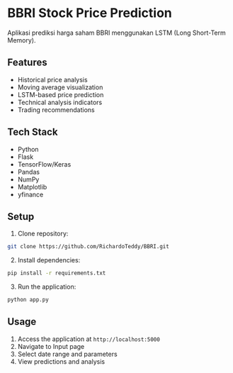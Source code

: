 # BBRI Stock Price Prediction

Aplikasi prediksi harga saham BBRI menggunakan LSTM (Long Short-Term Memory).

## Features

- Historical price analysis
- Moving average visualization
- LSTM-based price prediction
- Technical analysis indicators
- Trading recommendations

## Tech Stack

- Python
- Flask
- TensorFlow/Keras
- Pandas
- NumPy
- Matplotlib
- yfinance

## Setup

1. Clone repository:

```bash
git clone https://github.com/RichardoTeddy/BBRI.git
```

2. Install dependencies:

```bash
pip install -r requirements.txt
```

3. Run the application:

```bash
python app.py
```

## Usage

1. Access the application at `http://localhost:5000`
2. Navigate to Input page
3. Select date range and parameters
4. View predictions and analysis
